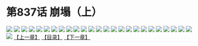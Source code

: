 # 第837话 崩塌（上）
![](https://mhpic.xiaomingtaiji.net/comic/D/斗破苍穹/第837话F1_262534/1.jpg-zymk.middle.webp)
![](https://mhpic.xiaomingtaiji.net/comic/D/斗破苍穹/第837话F1_262534/2.jpg-zymk.middle.webp)
![](https://mhpic.xiaomingtaiji.net/comic/D/斗破苍穹/第837话F1_262534/3.jpg-zymk.middle.webp)
![](https://mhpic.xiaomingtaiji.net/comic/D/斗破苍穹/第837话F1_262534/4.jpg-zymk.middle.webp)
![](https://mhpic.xiaomingtaiji.net/comic/D/斗破苍穹/第837话F1_262534/5.jpg-zymk.middle.webp)
![](https://mhpic.xiaomingtaiji.net/comic/D/斗破苍穹/第837话F1_262534/6.jpg-zymk.middle.webp)
![](https://mhpic.xiaomingtaiji.net/comic/D/斗破苍穹/第837话F1_262534/7.jpg-zymk.middle.webp)
![](https://mhpic.xiaomingtaiji.net/comic/D/斗破苍穹/第837话F1_262534/8.jpg-zymk.middle.webp)
![](https://mhpic.xiaomingtaiji.net/comic/D/斗破苍穹/第837话F1_262534/9.jpg-zymk.middle.webp)
![](https://mhpic.xiaomingtaiji.net/comic/D/斗破苍穹/第837话F1_262534/10.jpg-zymk.middle.webp)
![](https://mhpic.xiaomingtaiji.net/comic/D/斗破苍穹/第837话F1_262534/11.jpg-zymk.middle.webp)
![](https://mhpic.xiaomingtaiji.net/comic/D/斗破苍穹/第837话F1_262534/12.jpg-zymk.middle.webp)
![](https://mhpic.xiaomingtaiji.net/comic/D/斗破苍穹/第837话F1_262534/13.jpg-zymk.middle.webp)
![](https://mhpic.xiaomingtaiji.net/comic/D/斗破苍穹/第837话F1_262534/14.jpg-zymk.middle.webp)
![](https://mhpic.xiaomingtaiji.net/comic/D/斗破苍穹/第837话F1_262534/15.jpg-zymk.middle.webp)
![](https://mhpic.xiaomingtaiji.net/comic/D/斗破苍穹/第837话F1_262534/16.jpg-zymk.middle.webp)
![](https://mhpic.xiaomingtaiji.net/comic/D/斗破苍穹/第837话F1_262534/17.jpg-zymk.middle.webp)
![](https://mhpic.xiaomingtaiji.net/comic/D/斗破苍穹/第837话F1_262534/18.jpg-zymk.middle.webp)
![](https://mhpic.xiaomingtaiji.net/comic/D/斗破苍穹/第837话F1_262534/19.jpg-zymk.middle.webp)
![](https://mhpic.xiaomingtaiji.net/comic/D/斗破苍穹/第837话F1_262534/20.jpg-zymk.middle.webp)
![](https://mhpic.xiaomingtaiji.net/comic/D/斗破苍穹/第837话F1_262534/21.jpg-zymk.middle.webp)
![](https://mhpic.xiaomingtaiji.net/comic/D/斗破苍穹/第837话F1_262534/22.jpg-zymk.middle.webp)
![](https://mhpic.xiaomingtaiji.net/comic/D/斗破苍穹/第837话F1_262534/23.jpg-zymk.middle.webp)
![](https://mhpic.xiaomingtaiji.net/comic/D/斗破苍穹/第837话F1_262534/24.jpg-zymk.middle.webp)
![](https://mhpic.xiaomingtaiji.net/comic/D/斗破苍穹/第837话F1_262534/25.jpg-zymk.middle.webp)
![](https://mhpic.xiaomingtaiji.net/comic/D/斗破苍穹/第837话F1_262534/26.jpg-zymk.middle.webp)
[【上一章】](./840.md)
[【目录】](./README.md)
[【下一章】](./842.md)
